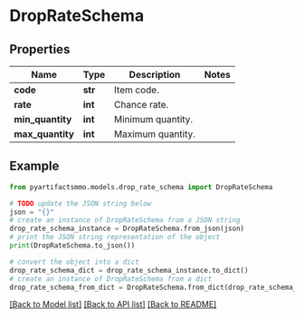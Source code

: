 # DropRateSchema


## Properties

Name | Type | Description | Notes
------------ | ------------- | ------------- | -------------
**code** | **str** | Item code. | 
**rate** | **int** | Chance rate. | 
**min_quantity** | **int** | Minimum quantity. | 
**max_quantity** | **int** | Maximum quantity. | 

## Example

```python
from pyartifactsmmo.models.drop_rate_schema import DropRateSchema

# TODO update the JSON string below
json = "{}"
# create an instance of DropRateSchema from a JSON string
drop_rate_schema_instance = DropRateSchema.from_json(json)
# print the JSON string representation of the object
print(DropRateSchema.to_json())

# convert the object into a dict
drop_rate_schema_dict = drop_rate_schema_instance.to_dict()
# create an instance of DropRateSchema from a dict
drop_rate_schema_from_dict = DropRateSchema.from_dict(drop_rate_schema_dict)
```
[[Back to Model list]](../README.md#documentation-for-models) [[Back to API list]](../README.md#documentation-for-api-endpoints) [[Back to README]](../README.md)


